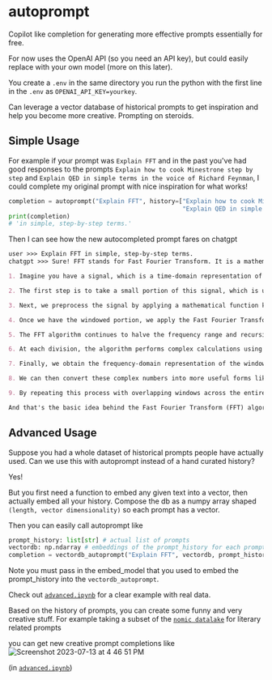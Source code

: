 # autoprompt

Copilot like completion for generating more effective prompts essentially for free.

For now uses the OpenAI API (so you need an API key), but could easily replace with your own model (more on this later).

You create a `.env` in the same directory you run the python with the first line in the `.env` as `OPENAI_API_KEY=yourkey`.

Can leverage a vector database of historical prompts to get inspiration and help you become more creative. Prompting on steroids.

## Simple Usage

For example if your prompt was `Explain FFT` and in the past you've had good responses to
the prompts `Explain how to cook Minestrone step by step` and `Explain QED in simple terms in the voice of Richard Feynman`,
I could complete my original prompt with nice inspiration for what works!

```python
completion = autoprompt("Explain FFT", history=["Explain how to cook Minestrone step by step",
                                   				"Explain QED in simple terms in the voice of Richard Feynman"])
print(completion)
# 'in simple, step-by-step terms.'
```

Then I can see how the new autocompleted prompt fares on chatgpt

```md
user >>> Explain FFT in simple, step-by-step terms.
chatgpt >>> Sure! FFT stands for Fast Fourier Transform. It is a mathematical algorithm used to convert a time-based signal into its frequency components. Here's a step-by-step explanation of how FFT works:

1. Imagine you have a signal, which is a time-domain representation of a waveform. This signal can represent anything, such as audio, video, or even financial data.

2. The first step is to take a small portion of this signal, which is usually called a window. The window can be of a fixed length, for example, 1024 samples. This windowing process eliminates any abrupt changes at the edges of the window and helps make the signal continuous.

3. Next, we preprocess the signal by applying a mathematical function known as a window function to this small portion of the signal. Popular window functions include the Hann window or the Blackman-Harris window, which help reduce the effects of spectral leakage.

4. Once we have the windowed portion, we apply the Fast Fourier Transform algorithm to it. The algorithm breaks down the windowed portion into its component frequencies.

5. The FFT algorithm continues to halve the frequency range and recursively applies itself to each half. This process keeps dividing the frequency range until the algorithm reaches its base case, which is typically one or two samples.

6. At each division, the algorithm performs complex calculations using a mixture of real and imaginary numbers. These calculations are based on the mathematical properties of sinusoidal waves.

7. Finally, we obtain the frequency-domain representation of the windowed portion, which is a set of complex numbers representing the amplitudes and phases of the different frequency components contained within the window.

8. We can then convert these complex numbers into more useful forms like magnitudes or power spectra for each frequency component. These values can be plotted on a graph called a spectrogram, where frequency is represented on the x-axis, and amplitude or power is represented on the y-axis.

9. By repeating this process with overlapping windows across the entire signal, we can analyze the frequencies present at various points in time, giving us valuable information about the signal's frequency content and any changes that might occur over time.

And that's the basic idea behind the Fast Fourier Transform (FFT) algorithm! It allows us to analyze the frequency components of a signal quickly and efficiently.
```

## Advanced Usage

Suppose you had a whole dataset of historical prompts people have actually used. Can we use this with autoprompt instead of a hand curated history?

Yes!

But you first need a function to embed any given text into a vector, then actually embed all your history. Compose the db as a numpy array shaped `(length, vector dimensionality)` so each prompt has a vector.

Then you can easily call autoprompt like

```python
prompt_history: list[str] # actual list of prompts
vectordb: np.ndarray # embeddings of the prompt_history for each prompt
completion = vectordb_autoprompt("Explain FFT", vectordb, prompt_history)
```

Note you must pass in the embed_model that you used to embed the prompt_history into the `vectordb_autoprompt`.

Check out [`advanced.ipynb`](advanced.ipynb) for a clear example with real data.

Based on the history of prompts, you can create some funny and very creative stuff.
For example taking a subset of the [`nomic datalake`](https://github.com/nomic-ai/gpt4all-datalake) for literary related prompts

you can get new creative prompt completions like
![Screenshot 2023-07-13 at 4 46 51 PM](https://github.com/xnought/autoprompt/assets/65095341/c6f009fd-933e-472e-a99c-482a4e13d32a)

(in [`advanced.ipynb`](advanced.ipynb))
